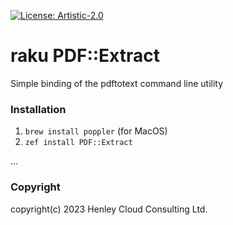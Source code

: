 [![License: Artistic-2.0](https://img.shields.io/badge/License-Artistic%202.0-0298c3.svg)](https://opensource.org/licenses/Artistic-2.0)

# raku PDF::Extract

Simple binding of the pdftotext command line utility

### Installation

1. ```brew install poppler``` (for MacOS)
2. ```zef install PDF::Extract```


...

### Copyright
copyright(c) 2023 Henley Cloud Consulting Ltd.

